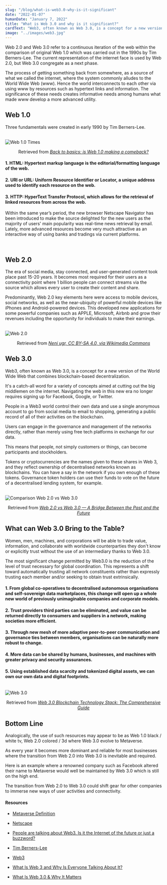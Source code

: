```yaml
---
slug: "/blog/what-is-web3.0-why-is-it-significant"
date: "2022-01-07"
humanDate: "January 7, 2022"
title: "What is Web 3.0 and why is it significant?"
cardText: "Web3, often known as Web 3.0, is a concept for a new version of the World Wide Web that combines blockchain-based decentralization."
image: "../images/web3.jpg"
---
```


Web 2.0 and Web 3.0 refer to a continuous iteration of the web within the comparison of original Web 1.0 which was carried out in the 1990s by Tim Berners-Lee. The current representation of the internet face is used by Web 2.0, but Web 3.0 congregate as a next phase.

The process of getting something back from somewhere, as a source of what we called the internet, where the system commonly alludes to the World Wide Web (www). Hence the world interconnects to each other via using www by resources such as hypertext links and information. The significance of these needs creates informative needs among humans what made www develop a more advanced utility.

## Web 1.0

Three fundamentals were created in early 1990 by Tim Berners-Lee.

<br>

<div>
    <img  src="../images/web1.jpg" alt="Web 1.0 Times"
        title="Web 1.0 Times"  />
    <p style="text-align:center;">Retrieved from <a style="font-style:italic;" href="https://www.techradar.com/news/internet/web/is-web-1-0-making-a-big-comeback-1291121" target="_blank">Back to basics: is Web 1.0 making a comeback?<a></p>
</div>

#### 1. HTML: Hypertext markup language is the editorial/formatting language of the web.

#### 2. URI or URL: Uniform Resource Identifier or Locator, a unique address used to identify each resource on the web.

#### 3. HTTP: HyperText Transfer Protocol, which allows for the retrieval of linked resources from across the web.

Within the same year’s period, the new browser Netscape Navigator has been introduced to make the source delighted for the new users as the majority of users' main popularity was real-time news retrieval by email. Lately, more advanced resources become very much attractive as an interactive way of using banks and tradings via current platforms.

<br>

## Web 2.0

The era of social media, stay connected, and user-generated content took place past 15-20 years. It becomes most required for their users as a connectivity point where 1 billion people can connect streams via the source which allows every user to create their content and share.

Predominantly, Web 2.0 key elements here were access to mobile devices, social networks, as well as the near-ubiquity of powerful mobile devices like iPhones and Android-powered devices. This developed new applications for some powerful companies such as APPLE, Microsoft, Airbnb and grow their revenues including the opportunity for individuals to make their earnings.

 <br>

<div>
    <img  src="../images/web2.jpg" alt="Web 2.0"
        title="Web 2.0"  />
    <p style="text-align:center;">Retrieved from <a style="font-style:italic;" href="https://commons.wikimedia.org/wiki/File:Web2.0.jpg" target="_blank">Neni ugr, CC BY-SA 4.0, via Wikimedia Commons<a></p>
</div>

## Web 3.0

Web3, often known as Web 3.0, is a concept for a new version of the World Wide Web that combines blockchain-based decentralization.

It's a catch-all word for a variety of concepts aimed at cutting out the big middlemen on the internet. Navigating the web in this new era no longer requires signing up for Facebook, Google, or Twitter.

People in a Web3 world control their own data and use a single anonymous account to go from social media to email to shopping, generating a public record of all of their activities on the blockchain.

Users can engage in the governance and management of the networks directly, rather than merely using free tech platforms in exchange for our data.

This means that people, not simply customers or things, can become participants and stockholders.

Tokens or cryptocurrencies are the names given to these shares in Web 3, and they reflect ownership of decentralised networks known as blockchains. You can have a say in the network if you own enough of these tokens. Governance token holders can use their funds to vote on the future of a decentralised lending system, for example.

<br>

<div>
    <img  src="../images/web33.jpg" alt="Comparison Web 2.0 vs Web 3.0"
        title="Comparison Web 2.0 vs Web 3.0"  />
    <p style="text-align:center;">Retrieved from <a style="font-style:italic;" href="https://academy.affinidi.com/web-2-0-vs-web-3-0-a-bridge-between-the-past-and-the-future-c99668c1e2f0" target="_blank">Web 2.0 vs Web 3.0 — A Bridge Between the Past and the Future<a></p>
</div>

## What can Web 3.0 Bring to the Table?

Women, men, machines, and corporations will be able to trade value, information, and collaborate with worldwide counterparties they don't know or explicitly trust without the use of an intermediary thanks to Web 3.0.

The most significant change permitted by Web3.0 is the reduction of the level of trust necessary for global coordination. This represents a shift toward automatically trusting all network constituents rather than expressly trusting each member and/or seeking to obtain trust extrinsically.

#### 1. From global co-operatives to decentralised autonomous organisations and self-sovereign data marketplaces, this change will open up a whole new world of previously unimaginable companies and corporate models.

#### 2. Trust providers third parties can be eliminated, and value can be returned directly to consumers and suppliers in a network, making societies more efficient.

#### 3. Through new mesh of more adaptive peer-to-peer communication and governance ties between members, organisations can be naturally more robust to change.

#### 4. More data can be shared by humans, businesses, and machines with greater privacy and security assurances.

#### 5. Using established data scarcity and tokenized digital assets, we can own our own data and digital footprints.

<br>
<div>
    <img  src="../images/web31.jpg" alt="Web 3.0"
        title="Web 3.0"  />
    <p style="text-align:center;">Retrieved from <a style="font-style:italic;" href="https://101blockchains.com/web-3-0-blockchain-technology-stack/" target="_blank">Web 3.0 Blockchain Technology Stack: The Comprehensive Guide<a></p>
</div>

## Bottom Line

Analogically, the use of such resources may appear to be as Web 1.0 black / white tv, Web 2.0 colored / 3d where Web 3.0 evolve to Metaverse.

As every year it becomes more dominant and reliable for most businesses where the transition from Web 2.0 into Web 3.0 is inevitable and required.

Here is an example where a renowned company such as Facebook altered their name to Metaverse would well be maintained by Web 3.0 which is still on the high end.

The transition from Web 2.0 to Web 3.0 could shift gear for other companies to immerse new ways of user activities and connectivity.

#### Resources

- [Metaverse Definition ](https://www.investopedia.com/metaverse-definition-5206578)

- [Netscape](https://en.wikipedia.org/wiki/Netscape)

- [People are talking about Web3. Is it the Internet of the future or just a buzzword?](https://www.npr.org/2021/11/21/1056988346/web3-internet-jargon-or-future-vision)

- [Tim Berners-Lee](https://www.britannica.com/biography/Tim-Berners-Lee)

- [Web3](https://en.wikipedia.org/wiki/Web3)

- [What Is Web 3 and Why Is Everyone Talking About It?](https://www.coindesk.com/learn/what-is-web-3-and-why-is-everyone-talking-about-it/)

- [What Is Web 3.0 & Why It Matters](https://medium.com/fabric-ventures/what-is-web-3-0-why-it-matters-934eb07f3d2b)
